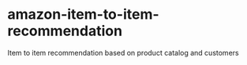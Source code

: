 # amazon-item-to-item-recommendation

Item to item recommendation based on product catalog and customers